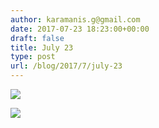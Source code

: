 ```yaml
---
author: karamanis.g@gmail.com
date: 2017-07-23 18:23:00+00:00
draft: false
title: July 23
type: post
url: /blog/2017/7/july-23
---
```




  
   ![](/images/2017-07-23-20177july-23/IMG_1926.jpg)

  

  
   ![](/images/2017-07-23-20177july-23/IMG_1927.JPG)

  


